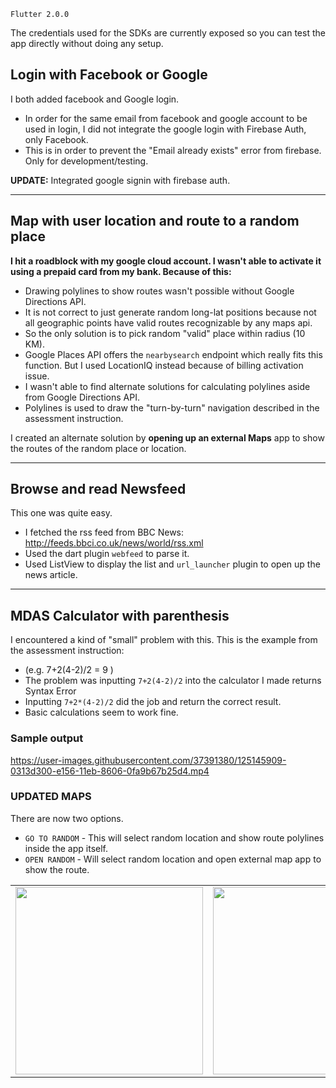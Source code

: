 `Flutter 2.0.0`

The credentials used for the SDKs are currently exposed so you can test the app directly without doing any setup.

## Login with Facebook or Google
I both added facebook and Google login.
- In order for the same email from facebook and google account to be used in login, I did not integrate the google login with Firebase Auth, only Facebook.
- This is in order to prevent the "Email already exists" error from firebase. Only for development/testing. 

**UPDATE:** Integrated google signin with firebase auth.

<hr> 

## Map with user location and route to a random place
**I hit a roadblock with my google cloud account. I wasn't able to activate it using a prepaid card from my bank. Because of this:**
- Drawing polylines to show routes wasn't possible without Google Directions API.
- It is not correct to just generate random long-lat positions because not all geographic points have valid routes recognizable by any maps api.
- So the only solution is to pick random "valid" place within radius (10 KM).
- Google Places API offers the `nearbysearch` endpoint which really fits this function. But I used LocationIQ instead because of billing activation issue.
- I wasn't able to find alternate solutions for calculating polylines aside from Google Directions API.
- Polylines is used to draw the "turn-by-turn" navigation described in the assessment instruction.

I created an alternate solution by **opening up an external Maps** app to show the routes of the random place or location.

<hr> 

## Browse and read Newsfeed
This one was quite easy.
- I fetched the rss feed from BBC News: http://feeds.bbci.co.uk/news/world/rss.xml
- Used the dart plugin `webfeed` to parse it.
- Used ListView to display the list and `url_launcher` plugin to open up the news article.

<hr> 


## MDAS Calculator with parenthesis
I encountered a kind of "small" problem with this. This is the example from the assessment instruction:
- (e.g. 7+2(4-2)/2 = 9 )
- The problem was inputting `7+2(4-2)/2` into the calculator I made returns Syntax Error
- Inputting `7+2*(4-2)/2` did the job and return the correct result.
- Basic calculations seem to work fine.




### Sample output

https://user-images.githubusercontent.com/37391380/125145909-0313d300-e156-11eb-8606-0fa9b67b25d4.mp4


### UPDATED MAPS
There are now two options. 
- `GO TO RANDOM` - This will select random location and show route polylines inside the app itself.
- `OPEN RANDOM` - Will select random location and open external map app to show the route.

<table>
    <tbody>
        <tr>
            <td><img src="https://i.imgur.com/xpU28P1.jpg" width=300></td>
            <td><img src="https://i.imgur.com/3ZbdCeb.jpg" width=300></td>
        </tr>
    </tbody>
</table>
